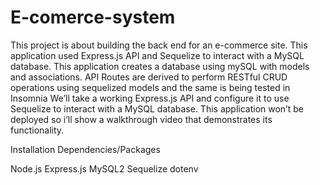 # E-comerce-system

This project is about building the back end for an e-commerce site. This application used Express.js API and Sequelize to interact with a MySQL database. This application creates a database using mySQL with models and associations. API Routes are derived to perform RESTful CRUD operations using sequelized models and the same is being tested in Insomnia
We’ll take a working Express.js API and configure it to use Sequelize to interact with a MySQL database. This application won’t be deployed so i’ll show a walkthrough video that demonstrates its functionality.


Installation
Dependencies/Packages

Node.js
Express.js
MySQL2
Sequelize
dotenv
